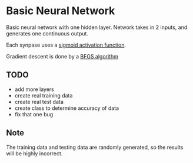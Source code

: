 # Basic Neural Network

Basic neural network with one hidden layer. Network takes in 2 inputs, and generates one continuous output.

Each synpase uses a [sigmoid activation function](https://en.wikipedia.org/wiki/Sigmoid_function).

Gradient descent is done by a [BFGS algorithm](https://en.wikipedia.org/wiki/Broyden%E2%80%93Fletcher%E2%80%93Goldfarb%E2%80%93Shanno_algorithm)

## TODO
- add more layers
- create real training data
- create real test data
- create class to determine accuracy of data
- fix that one bug

## Note
The training data and testing data are randomly generated, so the results will be highly incorrect.
